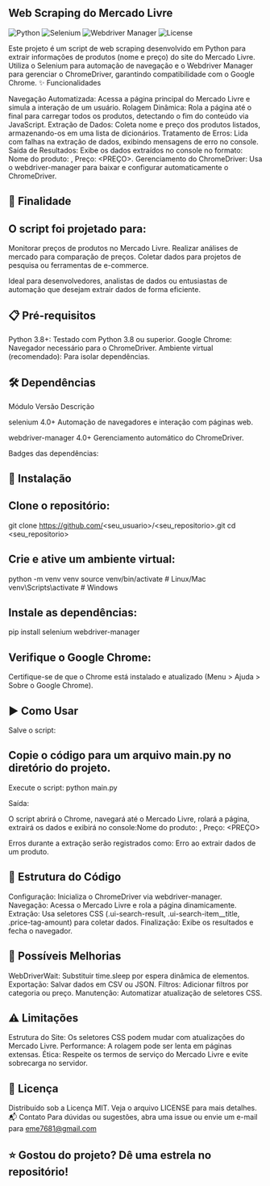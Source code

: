 ## Web Scraping do Mercado Livre

![Python](https://img.shields.io/badge/Python-3.8%2B-blue) ![Selenium](https://img.shields.io/badge/Selenium-4.0%2B-green) ![Webdriver Manager](https://img.shields.io/badge/Webdriver%20Manager-4.0%2B-orange) ![License](https://img.shields.io/badge/License-MIT-yellow)



Este projeto é um script de web scraping desenvolvido em Python para extrair informações de produtos (nome e preço) do site do Mercado Livre. Utiliza o Selenium para automação de navegação e o Webdriver Manager para gerenciar o ChromeDriver, garantindo compatibilidade com o Google Chrome.
✨ Funcionalidades

Navegação Automatizada: Acessa a página principal do Mercado Livre e simula a interação de um usuário.
Rolagem Dinâmica: Rola a página até o final para carregar todos os produtos, detectando o fim do conteúdo via JavaScript.
Extração de Dados: Coleta nome e preço dos produtos listados, armazenando-os em uma lista de dicionários.
Tratamento de Erros: Lida com falhas na extração de dados, exibindo mensagens de erro no console.
Saída de Resultados: Exibe os dados extraídos no console no formato: Nome do produto: <NOME>, Preço: <PREÇO>.
Gerenciamento do ChromeDriver: Usa o webdriver-manager para baixar e configurar automaticamente o ChromeDriver.

## 🎯 Finalidade
## O script foi projetado para:

Monitorar preços de produtos no Mercado Livre.
Realizar análises de mercado para comparação de preços.
Coletar dados para projetos de pesquisa ou ferramentas de e-commerce.

Ideal para desenvolvedores, analistas de dados ou entusiastas de automação que desejam extrair dados de forma eficiente.

## 📋 Pré-requisitos

Python 3.8+: Testado com Python 3.8 ou superior.
Google Chrome: Navegador necessário para o ChromeDriver.
Ambiente virtual (recomendado): Para isolar dependências.

## 🛠️ Dependências



Módulo
Versão
Descrição



selenium
4.0+
Automação de navegadores e interação com páginas web.


webdriver-manager
4.0+
Gerenciamento automático do ChromeDriver.


Badges das dependências:

## 🚀 Instalação

## Clone o repositório:
git clone https://github.com/<seu_usuario>/<seu_repositorio>.git
cd <seu_repositorio>


## Crie e ative um ambiente virtual:
python -m venv venv
source venv/bin/activate  # Linux/Mac
venv\Scripts\activate     # Windows


## Instale as dependências:
pip install selenium webdriver-manager


## Verifique o Google Chrome:

Certifique-se de que o Chrome está instalado e atualizado (Menu > Ajuda > Sobre o Google Chrome).



## ▶️ Como Usar

Salve o script:

## Copie o código para um arquivo main.py no diretório do projeto.


Execute o script:
python main.py


Saída:

O script abrirá o Chrome, navegará até o Mercado Livre, rolará a página, extrairá os dados e exibirá no console:Nome do produto: <NOME>, Preço: <PREÇO>


Erros durante a extração serão registrados como: Erro ao extrair dados de um produto.



## 🧠 Estrutura do Código

Configuração: Inicializa o ChromeDriver via webdriver-manager.
Navegação: Acessa o Mercado Livre e rola a página dinamicamente.
Extração: Usa seletores CSS (.ui-search-result, .ui-search-item__title, .price-tag-amount) para coletar dados.
Finalização: Exibe os resultados e fecha o navegador.

## 🔧 Possíveis Melhorias

WebDriverWait: Substituir time.sleep por espera dinâmica de elementos.
Exportação: Salvar dados em CSV ou JSON.
Filtros: Adicionar filtros por categoria ou preço.
Manutenção: Automatizar atualização de seletores CSS.

## ⚠️ Limitações

Estrutura do Site: Os seletores CSS podem mudar com atualizações do Mercado Livre.
Performance: A rolagem pode ser lenta em páginas extensas.
Ética: Respeite os termos de serviço do Mercado Livre e evite sobrecarga no servidor.

## 📜 Licença
Distribuído sob a Licença MIT. Veja o arquivo LICENSE para mais detalhes.
📬 Contato
Para dúvidas ou sugestões, abra uma issue ou envie um e-mail para eme7681@gmail.com

## ⭐ Gostou do projeto? Dê uma estrela no repositório!
